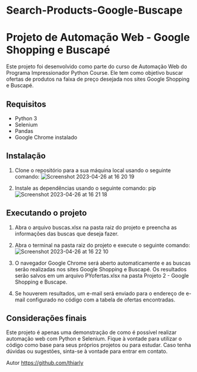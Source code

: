 # Search-Products-Google-Buscape

# Projeto de Automação Web - Google Shopping e Buscapé

Este projeto foi desenvolvido como parte do curso de Automação Web do Programa Impressionador Python Course. Ele tem como objetivo buscar ofertas de produtos na faixa de preço desejada nos sites Google Shopping e Buscapé.

## Requisitos

* Python 3
* Selenium
* Pandas
* Google Chrome instalado

## Instalação

1. Clone o repositório para a sua máquina local usando o seguinte comando:
![Screenshot 2023-04-26 at 16 20 19](https://user-images.githubusercontent.com/13594903/234680701-7f1a5bb2-08a6-4856-b14e-5c54ec88d6bd.png)


2. Instale as dependências usando o seguinte comando:
pip![Screenshot 2023-04-26 at 16 21 18](https://user-images.githubusercontent.com/13594903/234680914-70da7732-4dbb-4356-a425-f8fd4d5d512c.png)


## Executando o projeto

1. Abra o arquivo buscas.xlsx na pasta raiz do projeto e preencha as informações das buscas que deseja fazer.

2. Abra o terminal na pasta raiz do projeto e execute o seguinte comando:
![Screenshot 2023-04-26 at 16 22 10](https://user-images.githubusercontent.com/13594903/234681082-00e4fd3d-b7f1-4c93-bb2c-47ac228a13df.png)

3. O navegador Google Chrome será aberto automaticamente e as buscas serão realizadas nos sites Google Shopping e Buscapé. Os resultados serão salvos em um arquivo PYofertas.xlsx na pasta Projeto 2 - Google Shopping e Buscape.

4. Se houverem resultados, um e-mail será enviado para o endereço de e-mail configurado no código com a tabela de ofertas encontradas.

## Considerações finais

Este projeto é apenas uma demonstração de como é possível realizar automação web com Python e Selenium. Fique à vontade para utilizar o código como base para seus próprios projetos ou para estudar. Caso tenha dúvidas ou sugestões, sinta-se à vontade para entrar em contato.

Autor
https://github.com/thiarly
